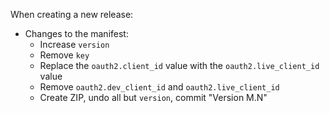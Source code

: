 When creating a new release:

* Changes to the manifest:
    * Increase `version`
    * Remove `key`
    * Replace the `oauth2.client_id` value with the `oauth2.live_client_id` value
    * Remove `oauth2.dev_client_id` and `oauth2.live_client_id`
    * Create ZIP, undo all but `version`, commit "Version M.N"
